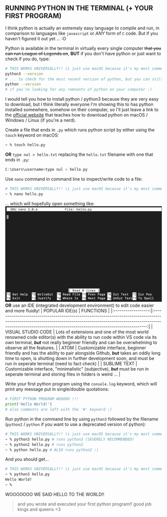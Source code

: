 ## RUNNING PYTHON IN THE TERMINAL (+ YOUR FIRST PROGRAM)
I think python is actually an extremely easy language to compile and run, in comparison to languages like `javascript` or *ANY* form of `C` code. But if you haven't figured it out yet ... :O 

Python is available in the terminal in virtually every single computer ~~that you can run League of Legends on~~, **BUT** if you don't have python or just want to check if you do, type:
```bash
# THIS WORKS UNIVERSALLY!! (i just use macOS because it's my most common machine :))
python3 --version
# ... to check for the most recent version of python, but you can still use: 
python --version
# if you're looking for any remnants of python on your computer :)
```
I would tell you how to install python / python3 because they are very easy to download, but I think literally everyone I'm showing this to has python installed somewhere, somehow on their computer, so I'll just leave a link to the [official website](https://www.python.org/downloads/) that teaches how to download python on macOS / Windows / Linux (if you're a nerd).  

Create a file that ends in `.py` which runs python script by either using the `touch` keyword on macOS:
``` bash
~ % touch hello.py
```
**OR** `type nul > hello.txt` replacing the `hello.txt` filename with one that ends in `.py`:
``` c++
C:\Users\username>type nul > hello.py
```
Use `nano` command in command line to inspect/write code to a file:
``` bash
# THIS WORKS UNIVERSALLY!! (i just use macOS because it's my most common machine :))
~ % nano hello.py
```
... which will hopefully open something like:
![nano_in_terminal](https://github.com/julesiet/casually-explained-coding/blob/40d01d941081d5d7559bf3c128a73823b88e551f/anaconda%20(python)/nano.png)
**OR** use an IDE (integrated development environment) to edit code easier and more fluidly!
|   POPULAR IDE(s)   |                                                                                                                FUNCTIONS                                                                                                                |
|:------------------:|:---------------------------------------------------------------------------------------------------------------------------------------------------------------------------------------------------------------------------------------:|
| VISUAL STUDIO CODE |      Lots of extensions and one of the most world renowned code editor(s) with the ability to run code within VS code via its own terminal, __*but*__ not really beginner friendly and can be overwhelming to observe all the features.     |
|        ATOM        | Customizable interface, beginner friendly and has the ability to pair alongside Github, __*but*__ takes an oddly long time to open, is shutting down in further development soon, and must be run in seperate terminal (need to fact check) |
|    SUBLIME TEXT    |                                                  Customizable interface, "minimalistic" (subjective), __*but*__ must be run in seperate terminal and storing files in folders is weird ...                                                  | 

Write your first python program using the `console.log` keyword, which will print any message put in single/double quotations:
``` python
# FIRST PYTHON PROGRAM WOOOOO !!!
print('Hello World!')
# also comments are left with the '#' keyword :)
```
Run python in the command line by using `python3` followed by the filename (`python2` / `python` if you want to use a deprecated version of python): 
``` bash
# THIS WORKS UNIVERSALLY!! (i just use macOS because it's my most common machine :))
~ % python3 hello.py # runs python3 (SEVERELY RECOMMENDED)
~ % python2 hello.py # runs python2
~ % python hello.py # ALSO runs python2 :)
```
And you should get...
``` bash
# THIS WORKS UNIVERSALLY!! (i just use macOS because it's my most common machine :))
~ % python3 hello.py
Hello World!
~ %
```
WOOOOOOO WE SAID HELLO TO THE WORLD!! 
> and you wrote and executed your first python program!! good job kings and queens <3
